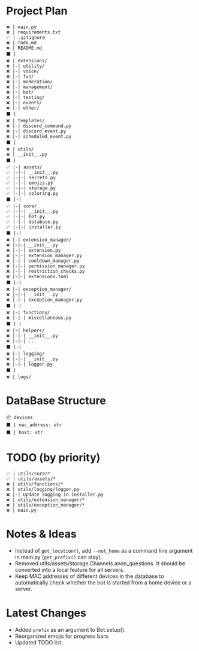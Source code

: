 # Project Plan
```
❌ | main.py
❌ | requirements.txt
✅ | .gitignore
❌ | todo.md
❌ | README.md
⬛ |
❌ | extensions/
❌ |-| utility/
❌ |-| voice/
❌ |-| fun/
❌ |-| moderation/
❌ |-| management/
❌ |-| bot/
❌ |-| testing/
❌ |-| events/
❌ |-| other/
⬛ |
❌ | templates/
❌ |-| discord_command.py
❌ |-| discord_event.py
❌ |-| scheduled_event.py
⬛ |
❌ | utils/
❌ | __init__.py
⬛ |
✅ |-| assets/
✅ |-|-| __init__.py
✅ |-|-| secrets.py
✅ |-|-| emojis.py
✅ |-|-| storage.py
✅ |-|-| coloring.py
⬛ |-|
✅ |-| core/
✅ |-|-| __init__.py
✅ |-|-| bot.py
✅ |-|-| database.py
✅ |-|-| installer.py
⬛ |-|
❌ |-| extension_manager/
❌ |-|-| __init__.py
❌ |-|-| extension.py
❌ |-|-| extension_manager.py
❌ |-|-| cooldown_manager.py
❌ |-|-| permission_manager.py
❌ |-|-| restriction_checks.py
❌ |-|-| extensions.toml
⬛ |-|
❌ |-| exception_manager/
❌ |-|-| __init__.py
❌ |-|-| exception_manager.py
⬛ |-|
❌ |-| functions/
❌ |-|-| miscellaneous.py
⬛ |-|
❌ |-| helpers/
❌ |-|-| __init__.py
❌ |-|-| ...
⬛ |-|
❌ |-| logging/
❌ |-|-| __init__.py
❌ |-|-| logger.py
⬛ |
❌ | logs/ 
```

# DataBase Structure
```
📦 devices
⬛ | mac_address: str
⬛ | host: str
```

# TODO (by priority)
```
✅ | utils/core/*
✅ | utils/assets/*
❌ | utils/functions/*
❌ | utils/logging/logger.py
❌ |-| Update logging in installer.py
❌ | utils/extension_manager/*
❌ | utils/exception_manager/*
❌ | main.py
```

# Notes & Ideas
- Instead of `get_location()`, add `--not_home` as a command line argument in main.py (`get_prefix()` can stay).
- Removed utils/assets/storage.Channels.anon_questions. It should be converted into a local feature for all servers.
- Keep MAC addresses of different devices in the database to automatically check whether the bot is started from a home device or a server.

# Latest Changes
- Added `prefix` as an argument to Bot.setup().
- Reorganized emojis for progress bars.
- Updated TODO list.